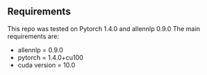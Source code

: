 ## Requirements

This repo was tested on Pytorch 1.4.0 and allennlp 0.9.0 The main requirements are:

- allennlp = 0.9.0
- pytorch = 1.4.0+cu100
- cuda version = 10.0
